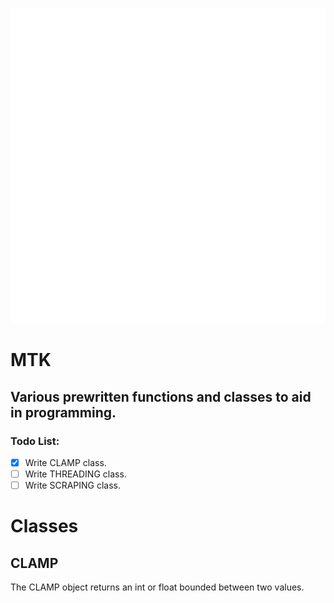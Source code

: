 ![The logo for Mytoolkit.](imgs/MTK_LOGO.png)

# **MTK**

## Various prewritten functions and classes to aid in programming.


### Todo List:
- [x] Write CLAMP class.
- [ ] Write THREADING class.
- [ ] Write SCRAPING class.

# **Classes**

## CLAMP

The CLAMP object returns an int or float bounded between two values.
